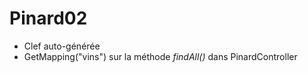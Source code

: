 # Pinard02

- Clef auto-générée
- GetMapping("vins") sur la méthode *findAll()* dans PinardController